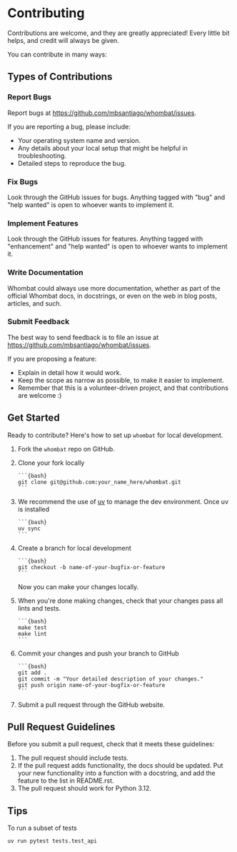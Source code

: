 # Contributing

Contributions are welcome, and they are greatly appreciated! Every little bit
helps, and credit will always be given.

You can contribute in many ways:

## Types of Contributions

### Report Bugs

Report bugs at <https://github.com/mbsantiago/whombat/issues>.

If you are reporting a bug, please include:

- Your operating system name and version.
- Any details about your local setup that might be helpful in troubleshooting.
- Detailed steps to reproduce the bug.

### Fix Bugs

Look through the GitHub issues for bugs. Anything tagged with "bug" and "help
wanted" is open to whoever wants to implement it.

### Implement Features

Look through the GitHub issues for features. Anything tagged with "enhancement"
and "help wanted" is open to whoever wants to implement it.

### Write Documentation

Whombat could always use more documentation, whether as part of the official
Whombat docs, in docstrings, or even on the web in blog posts, articles, and
such.

### Submit Feedback

The best way to send feedback is to file an issue at
<https://github.com/mbsantiago/whombat/issues>.

If you are proposing a feature:

- Explain in detail how it would work.
- Keep the scope as narrow as possible, to make it easier to implement.
- Remember that this is a volunteer-driven project, and that contributions are
  welcome :)

## Get Started

Ready to contribute? Here's how to set up `whombat` for local development.

1. Fork the `whombat` repo on GitHub.
2. Clone your fork locally

       ```{bash}
       git clone git@github.com:your_name_here/whombat.git
       ```

3. We recommend the use of [uv](https://docs.astral.sh/uv/#highlights) to manage the
   dev environment. Once uv is installed

       ```{bash}
       uv sync
       ```

4. Create a branch for local development

       ```{bash}
       git checkout -b name-of-your-bugfix-or-feature
       ```

   Now you can make your changes locally.

5. When you're done making changes, check that your changes pass all lints and
   tests.

       ```{bash}
       make test
       make lint
       ```

6. Commit your changes and push your branch to GitHub

       ```{bash}
       git add .
       git commit -m "Your detailed description of your changes."
       git push origin name-of-your-bugfix-or-feature
       ```

7. Submit a pull request through the GitHub website.

## Pull Request Guidelines

Before you submit a pull request, check that it meets these guidelines:

1. The pull request should include tests.
2. If the pull request adds functionality, the docs should be updated. Put your
   new functionality into a function with a docstring, and add the feature to
   the list in README.rst.
3. The pull request should work for Python 3.12.

## Tips

To run a subset of tests

```{bash}
uv run pytest tests.test_api
```
